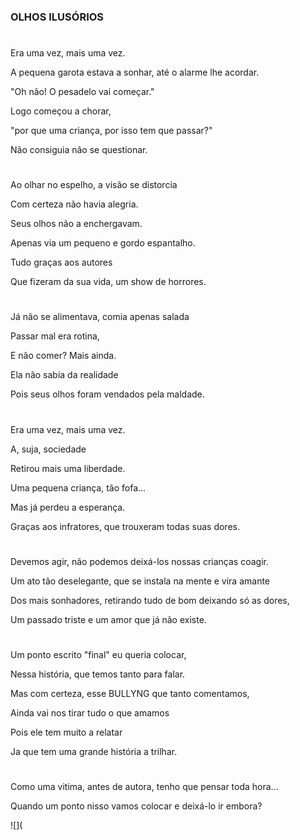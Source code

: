 ### OLHOS ILUSÓRIOS

#

Era uma vez, mais uma vez. 

A pequena garota estava a sonhar, até o alarme lhe acordar.

"Oh não! O pesadelo vai começar." 

Logo começou a chorar,

"por que uma criança, por isso tem que passar?"

Não consiguia não se questionar.

#     

Ao olhar no espelho, a visão se distorcia

Com certeza não havia alegria. 

Seus olhos não a enchergavam.

Apenas via um pequeno e gordo espantalho. 

Tudo graças aos autores

Que fizeram da sua vida, um show de horrores. 

#

Já não se alimentava, comia apenas salada

Passar mal era rotina, 

E não comer? Mais ainda.

Ela não sabia da realidade

Pois seus olhos foram vendados pela maldade.

#

Era uma vez, mais uma vez.

A, suja, sociedade 

Retirou mais uma liberdade.

Uma pequena criança, tão fofa...

Mas já perdeu a esperança.

Graças aos infratores, que trouxeram todas suas dores.

#

Devemos agir, não podemos deixá-los nossas crianças coagir.

Um ato tão deselegante, que se instala na mente e vira amante

Dos mais sonhadores, retirando tudo de bom deixando só as dores, 

Um passado triste e um amor que já não existe. 

#

Um ponto escrito "final" eu queria colocar, 

Nessa história, que temos tanto para falar.

Mas com certeza, esse BULLYNG que tanto comentamos, 

Ainda vai nos tirar tudo o que amamos

Pois ele tem muito a relatar 

Ja que tem uma grande história a trilhar. 


#

Como uma vitima, antes de autora, tenho que pensar toda hora...

Quando um ponto nisso vamos colocar e deixá-lo ir embora?

![](
